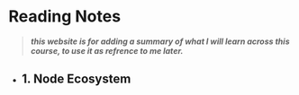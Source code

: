 # Reading Notes
> _**this website is for adding a summary of what I will learn across this course, to use it as refrence to me later.**_
  - ## 1. Node Ecosystem
